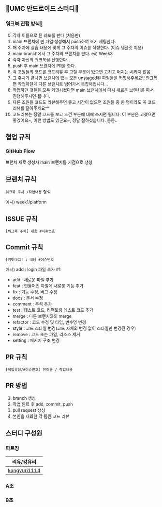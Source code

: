 
## 🌈UMC 안드로이드 스터디🌈
### 워크북 진행 방식👋
0. 각자 이름으로 된 레포를 판다 (처음만)
1. main 브랜치에 빈 파일 생성해서 push하여 초기 세팅한다.
2. 매 주차에 실습 내용에 맞게 그 주차의 이슈를 작성한다. (이슈 템플릿 이용)
3. main branch에서 그 주차의 브랜치를 판다. ex) Week3
4. 각자 자신의 워크북을 진행한다.
5. push 후 main 브랜치에 PR을 한다.
6. 각 조원들의 코드를 코드리뷰 후 고칠 부분이 있으면 고치고 머지는 시키지 않음.
7. 그 주차가 끝나면 브랜치에 있는 모든 unstaged된 파일들을 커밋해주세요!! 안그러면 작업하던게 다른 브랜치로 넘어가서 복잡해집니다...
8. 작업하던 것들을 모두 커밋시켰다면 main 브랜치에서 다시 새로운 브랜치를 파서 진행해주시면 됩니다.
9. 다른 조원들 코드도 리뷰해주면 좋고 시간이 없으면 조원들 중 한 명이라도 꼭 코드리뷰를 달아주세요^^
10. 코드리뷰는 정말 코드를 보고 느낀 부분에 대해 쓰시면 됩니다. 이 부분은 고쳤으면 좋겠어요~, 이런 방법도 있군요~, 정말 잘하셨습니다. 등등..


## 협업 규칙
### GitHub Flow
브랜치 새로 생성시 main 브랜치를 기점으로 생성

## 브랜치 규칙
`워크북 주차 /작업내용` 형식

예시) week1/platform

## ISSUE 규칙
`[워크북 주차] 내용 #이슈번호`

## Commit 규칙
`[커밋태그] : 내용 #이슈번호`

예시) add : login 파일 추가 #1

- add : 새로운 파일 추가 
- feat : 만들어진 파일에 새로운 기능 추가
- fix : 기능 수정, 버그 수정
- docs : 문서 수정
- comment : 주석 추가
- test : 테스트 코드, 리팩토링 테스트 코드 추가
- merge : 다른 브랜치와의 merge
- refactor : 코드 수정 및 타입, 변수명 변경
- style : 코드 스타일 변경(코드 자체의 변경 없이 스타일만 변경된 경우)
- remove : 코드 또는 파일, 리소스 제거
- setting : 패키지 구조 변경

## PR 규칙
`[작업유형/#이슈번호] 뷰이름 / 작업내용`

## PR 방법
1) branch 생성
2) 작업 완료 후 add, commit, push
3) pull request 생성
4) 본인을 제외한 각 팀원 코드 리뷰

## 스터디 구성원
### 파트장
| 리유/강유리 |
|:---------:|
| [kangyuri1114](https://github.com/kangyuri1114) |
### A조

### B조
